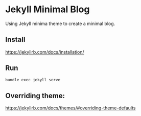 # Jekyll Minimal Blog

Using Jekyll minima theme to create a minimal blog.

## Install
https://jekyllrb.com/docs/installation/

## Run
```bash
bundle exec jekyll serve
```

## Overriding theme:

https://jekyllrb.com/docs/themes/#overriding-theme-defaults